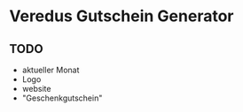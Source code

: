 # Veredus Gutschein Generator  

## TODO 

- aktueller Monat 
- Logo 
- website 
- "Geschenkgutschein"
